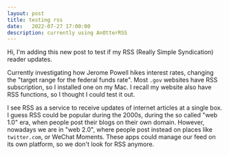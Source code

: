```yaml
---
layout: post
title: testing rss
date:   2022-07-27 17:00:00
description: currently using AnOtterRSS
---
```


Hi, I'm adding this new post to test if my RSS (Really Simple Syndication) reader updates.

Currently investigating how Jerome Powell hikes interest rates, changing the "target range for the federal funds rate". Most `.gov` websites have RSS subscription, so I installed one on my Mac. I recall my website also have RSS functions, so I thought I could test it out.

I see RSS as a service to receive updates of internet articles at a single box. I guess RSS could be popular during the 2000s, during the so called "web 1.0" era, when people post their blogs on their own domain. However, nowadays we are in "web 2.0", where people post instead on places like `twitter.com`, or WeChat Moments. These apps could manage our feed on its own platform, so we don't look for RSS anymore.

